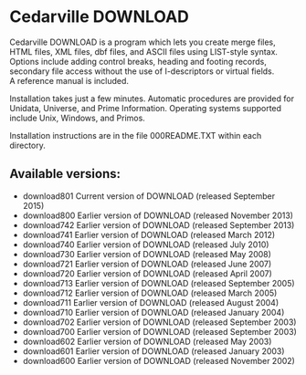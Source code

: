 # Cedarville DOWNLOAD


Cedarville DOWNLOAD is a program which lets you create merge files, HTML files,
XML files, dbf files, and ASCII files using LIST-style syntax.  Options 
include adding control breaks, heading and footing records, secondary
file access without the use of I-descriptors or virtual fields.  
A reference manual is included.

Installation takes just a few minutes.  Automatic procedures are provided
for Unidata, Universe, and Prime Information.  Operating systems supported
include Unix, Windows, and Primos.

Installation instructions are in the file 000README.TXT within each
directory.


## Available versions:

- download801        Current version of DOWNLOAD (released September 2015)
- download800        Earlier version of DOWNLOAD (released November 2013)
- download742        Earlier version of DOWNLOAD (released September 2013)
- download741        Earlier version of DOWNLOAD (released March 2012)
- download740        Earlier version of DOWNLOAD (released July 2010)
- download730        Earlier version of DOWNLOAD (released May 2008)
- download721        Earlier version of DOWNLOAD (released June 2007)
- download720        Earlier version of DOWNLOAD (released April 2007)
- download713        Earlier version of DOWNLOAD (released September 2005)
- download712        Earlier version of DOWNLOAD (released March 2005)
- download711        Earlier version of DOWNLOAD (released August 2004)
- download710        Earlier version of DOWNLOAD (released January 2004)
- download702        Earlier version of DOWNLOAD (released September 2003)
- download700        Earlier version of DOWNLOAD (released September 2003)
- download602        Earlier version of DOWNLOAD (released May 2003)
- download601        Earlier version of DOWNLOAD (released January 2003)
- download600        Earlier version of DOWNLOAD (released November 2002)


